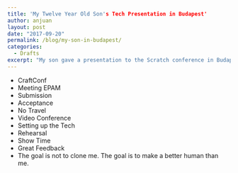 ```yaml
---
title: 'My Twelve Year Old Son's Tech Presentation in Budapest'
author: anjuan
layout: post
date: "2017-09-20"
permalink: /blog/my-son-in-budapest/
categories:
  - Drafts
excerpt: "My son gave a presentation to the Scratch conference in Budapest. This is how that happened.."
---
```



* CraftConf
* Meeting EPAM
* Submission
* Acceptance
* No Travel
* Video Conference
* Setting up the Tech
* Rehearsal
* Show Time
* Great Feedback
* The goal is not to clone me. The goal is to make a better human than me.
